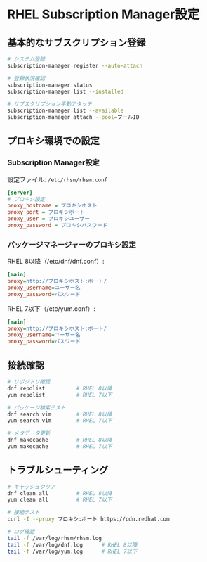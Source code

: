 # RHEL Subscription Manager設定

## 基本的なサブスクリプション登録

```bash
# システム登録
subscription-manager register --auto-attach

# 登録状況確認
subscription-manager status
subscription-manager list --installed

# サブスクリプション手動アタッチ
subscription-manager list --available
subscription-manager attach --pool=プールID
```

## プロキシ環境での設定

### Subscription Manager設定

設定ファイル: `/etc/rhsm/rhsm.conf`

```ini
[server]
# プロキシ設定
proxy_hostname = プロキシホスト
proxy_port = プロキシポート
proxy_user = プロキシユーザー
proxy_password = プロキシパスワード
```

### パッケージマネージャーのプロキシ設定

RHEL 8以降（/etc/dnf/dnf.conf）:
```ini
[main]
proxy=http://プロキシホスト:ポート/
proxy_username=ユーザー名
proxy_password=パスワード
```

RHEL 7以下（/etc/yum.conf）:
```ini
[main]
proxy=http://プロキシホスト:ポート/
proxy_username=ユーザー名
proxy_password=パスワード
```

## 接続確認

```bash
# リポジトリ確認
dnf repolist          # RHEL 8以降
yum repolist          # RHEL 7以下

# パッケージ検索テスト
dnf search vim        # RHEL 8以降
yum search vim        # RHEL 7以下

# メタデータ更新
dnf makecache         # RHEL 8以降
yum makecache         # RHEL 7以下
```

## トラブルシューティング

```bash
# キャッシュクリア
dnf clean all         # RHEL 8以降
yum clean all         # RHEL 7以下

# 接続テスト
curl -I --proxy プロキシ:ポート https://cdn.redhat.com

# ログ確認
tail -f /var/log/rhsm/rhsm.log
tail -f /var/log/dnf.log      # RHEL 8以降
tail -f /var/log/yum.log      # RHEL 7以下
```
